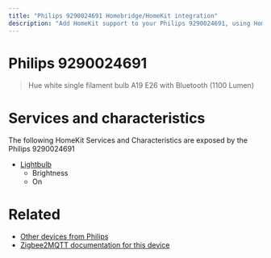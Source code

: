 ```yaml
---
title: "Philips 9290024691 Homebridge/HomeKit integration"
description: "Add HomeKit support to your Philips 9290024691, using Homebridge, Zigbee2MQTT and homebridge-z2m."
---
```

<!---
This file has been GENERATED using src/docgen/docgen.ts
DO NOT EDIT THIS FILE MANUALLY!
-->
# Philips 9290024691
> Hue white single filament bulb A19 E26 with Bluetooth (1100 Lumen)


# Services and characteristics
The following HomeKit Services and Characteristics are exposed by
the Philips 9290024691

* [Lightbulb](../../light.md)
  * Brightness
  * On


# Related
* [Other devices from Philips](../index.md#philips)
* [Zigbee2MQTT documentation for this device](https://www.zigbee2mqtt.io/devices/9290024691.html)